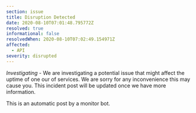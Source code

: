 ```yaml
---
section: issue
title: Disruption Detected
date: 2020-08-10T07:01:48.795772Z
resolved: true
informational: false
resolvedWhen: 2020-08-10T07:02:49.154971Z
affected:
  - API
severity: disrupted
---
```

*Investigating* - We are investigating a potential issue that might affect the uptime of one our of services. We are sorry for any inconvenience this may cause you. This incident post will be updated once we have more information.

This is an automatic post by a monitor bot.
        